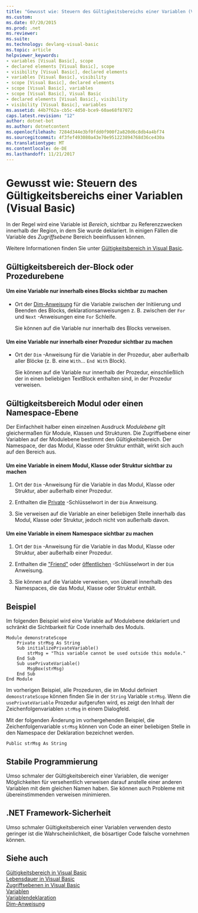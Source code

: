 ```yaml
---
title: "Gewusst wie: Steuern des Gültigkeitsbereichs einer Variablen (Visual Basic)"
ms.custom: 
ms.date: 07/20/2015
ms.prod: .net
ms.reviewer: 
ms.suite: 
ms.technology: devlang-visual-basic
ms.topic: article
helpviewer_keywords:
- variables [Visual Basic], scope
- declared elements [Visual Basic], scope
- visibility [Visual Basic], declared elements
- variables [Visual Basic], visibility
- scope [Visual Basic], declared elements
- scope [Visual Basic], variables
- scope [Visual Basic], Visual Basic
- declared elements [Visual Basic], visibility
- visibility [Visual Basic], variables
ms.assetid: 44b7f62a-cb5c-4d50-bce9-60ae68f87072
caps.latest.revision: "12"
author: dotnet-bot
ms.author: dotnetcontent
ms.openlocfilehash: 7284d344e3bf0fdd0f900f2a820d6c8db4a4bf74
ms.sourcegitcommit: 4f3fef493080a43e70e951223894768d36ce430a
ms.translationtype: MT
ms.contentlocale: de-DE
ms.lasthandoff: 11/21/2017
---
```

# <a name="how-to-control-the-scope-of-a-variable-visual-basic"></a>Gewusst wie: Steuern des Gültigkeitsbereichs einer Variablen (Visual Basic)
In der Regel wird eine Variable ist *Bereich*, sichtbar zu Referenzzwecken innerhalb der Region, in dem Sie wurde deklariert. In einigen Fällen die Variable des *Zugriffsebene* Bereich beeinflussen können.  
  
 Weitere Informationen finden Sie unter [Gültigkeitsbereich in Visual Basic](../../../../visual-basic/programming-guide/language-features/declared-elements/scope.md).  
  
## <a name="scope-at-block-or-procedure-level"></a>Gültigkeitsbereich der-Block oder Prozedurebene  
  
#### <a name="to-make-a-variable-visible-only-within-a-block"></a>Um eine Variable nur innerhalb eines Blocks sichtbar zu machen  
  
-   Ort der [Dim-Anweisung](../../../../visual-basic/language-reference/statements/dim-statement.md) für die Variable zwischen der Initiierung und Beenden des Blocks, deklarationsanweisungen z. B. zwischen der `For` und `Next` -Anweisungen eine `For` Schleife.  
  
     Sie können auf die Variable nur innerhalb des Blocks verweisen.  
  
#### <a name="to-make-a-variable-visible-only-within-a-procedure"></a>Um eine Variable nur innerhalb einer Prozedur sichtbar zu machen  
  
-   Ort der `Dim` -Anweisung für die Variable in der Prozedur, aber außerhalb aller Blöcke (z. B. eine `With`... `End With` Block).  
  
     Sie können auf die Variable nur innerhalb der Prozedur, einschließlich der in einen beliebigen TextBlock enthalten sind, in der Prozedur verweisen.  
  
## <a name="scope-at-module-or-namespace-level"></a>Gültigkeitsbereich Modul oder einen Namespace-Ebene  
 Der Einfachheit halber einen einzelnen Ausdruck *Modulebene* gilt gleichermaßen für Module, Klassen und Strukturen. Die Zugriffsebene einer Variablen auf der Modulebene bestimmt den Gültigkeitsbereich. Der Namespace, der das Modul, Klasse oder Struktur enthält, wirkt sich auch auf den Bereich aus.  
  
#### <a name="to-make-a-variable-visible-throughout-a-module-class-or-structure"></a>Um eine Variable in einem Modul, Klasse oder Struktur sichtbar zu machen  
  
1.  Ort der `Dim` -Anweisung für die Variable in das Modul, Klasse oder Struktur, aber außerhalb einer Prozedur.  
  
2.  Enthalten die [Private](../../../../visual-basic/language-reference/modifiers/private.md) -Schlüsselwort in der `Dim` Anweisung.  
  
3.  Sie verweisen auf die Variable an einer beliebigen Stelle innerhalb das Modul, Klasse oder Struktur, jedoch nicht von außerhalb davon.  
  
#### <a name="to-make-a-variable-visible-throughout-a-namespace"></a>Um eine Variable in einem Namespace sichtbar zu machen  
  
1.  Ort der `Dim` -Anweisung für die Variable in das Modul, Klasse oder Struktur, aber außerhalb einer Prozedur.  
  
2.  Enthalten die ["Friend"](../../../../visual-basic/language-reference/modifiers/friend.md) oder [öffentlichen](../../../../visual-basic/language-reference/modifiers/public.md) -Schlüsselwort in der `Dim` Anweisung.  
  
3.  Sie können auf die Variable verweisen, von überall innerhalb des Namespaces, die das Modul, Klasse oder Struktur enthält.  
  
## <a name="example"></a>Beispiel  
 Im folgenden Beispiel wird eine Variable auf Modulebene deklariert und schränkt die Sichtbarkeit für Code innerhalb des Moduls.  
  
```  
Module demonstrateScope  
    Private strMsg As String  
    Sub initializePrivateVariable()  
        strMsg = "This variable cannot be used outside this module."  
    End Sub  
    Sub usePrivateVariable()  
        MsgBox(strMsg)  
    End Sub  
End Module  
```  
  
 Im vorherigen Beispiel, alle Prozeduren, die im Modul definiert `demonstrateScope` können finden Sie in der `String` Variable `strMsg`. Wenn die `usePrivateVariable` Prozedur aufgerufen wird, es zeigt den Inhalt der Zeichenfolgenvariablen `strMsg` in einem Dialogfeld.  
  
 Mit der folgenden Änderung im vorhergehenden Beispiel, die Zeichenfolgenvariable `strMsg` können von Code an einer beliebigen Stelle in den Namespace der Deklaration bezeichnet werden.  
  
```  
Public strMsg As String  
```  
  
## <a name="robust-programming"></a>Stabile Programmierung  
 Umso schmaler der Gültigkeitsbereich einer Variablen, die weniger Möglichkeiten für versehentlich verweisen darauf anstelle einer anderen Variablen mit dem gleichen Namen haben. Sie können auch Probleme mit übereinstimmenden verweisen minimieren.  
  
## <a name="net-framework-security"></a>.NET Framework-Sicherheit  
 Umso schmaler Gültigkeitsbereich einer Variablen verwenden desto geringer ist die Wahrscheinlichkeit, die bösartiger Code falsche vornehmen können.  
  
## <a name="see-also"></a>Siehe auch  
 [Gültigkeitsbereich in Visual Basic](../../../../visual-basic/programming-guide/language-features/declared-elements/scope.md)  
 [Lebensdauer in Visual Basic](../../../../visual-basic/programming-guide/language-features/declared-elements/lifetime.md)  
 [Zugriffsebenen in Visual Basic](../../../../visual-basic/programming-guide/language-features/declared-elements/access-levels.md)  
 [Variablen](../../../../visual-basic/programming-guide/language-features/variables/index.md)  
 [Variablendeklaration](../../../../visual-basic/programming-guide/language-features/variables/variable-declaration.md)  
 [Dim-Anweisung](../../../../visual-basic/language-reference/statements/dim-statement.md)

